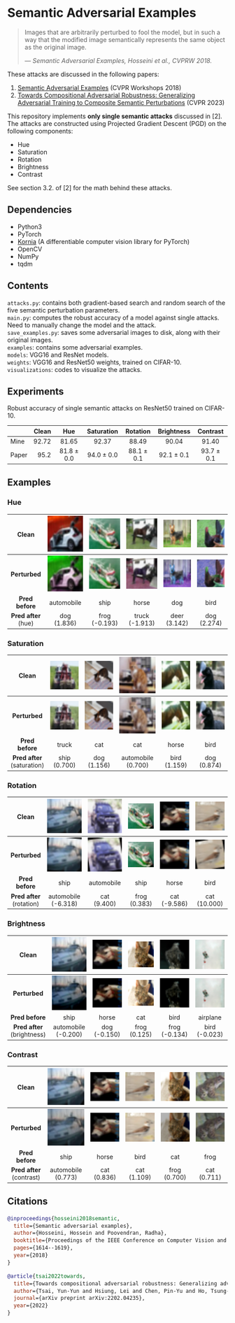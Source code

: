 # Semantic Adversarial Examples

>Images that are arbitrarily perturbed to fool the model, but in such a way that the modified image semantically represents the same object as the original image.
>
>  &mdash; <cite>Semantic Adversarial Examples, Hosseini et al., CVPRW 2018.</cite>

These attacks are discussed in the following papers:
1. [Semantic Adversarial Examples](https://arxiv.org/pdf/1804.00499.pdf) (CVPR Workshops 2018)
2. [Towards Compositional Adversarial Robustness: Generalizing Adversarial Training to Composite Semantic Perturbations](https://arxiv.org/pdf/2202.04235.pdf) (CVPR 2023) 

This repository implements **only single semantic attacks** discussed in [2]. The attacks are
constructed using Projected Gradient Descent (PGD) on the following components:
* Hue
* Saturation
* Rotation
* Brightness
* Contrast

See section 3.2. of [2] for the math behind these attacks.


## Dependencies  
* Python3  
* PyTorch
* [Kornia](https://github.com/kornia/kornia) (A differentiable computer vision library for PyTorch)
* OpenCV
* NumPy
* tqdm

## Contents

`attacks.py`: contains both gradient-based search and random search of the five semantic perturbation parameters.  
`main.py`: computes the robust accuracy of a model against single attacks. Need to manually change the model and the attack.  
`save_examples.py`: saves some adversarial images to disk, along with their original images.  
`examples`: contains some adversarial examples.  
`models`: VGG16 and ResNet models.  
`weights`: VGG16 and ResNet50 weights, trained on CIFAR-10.  
`visualizations`: codes to visualize the attacks.  



## Experiments 

Robust accuracy of single semantic attacks on ResNet50 trained on CIFAR-10.

|       | Clean |     Hue     | Saturation  |  Rotation   | Brightness  |  Contrast   |
|:------|------:|:-----------:|:-----------:|:-----------:|:-----------:|:-----------:|        
| Mine  | 92.72 |    81.65    |    92.37    |    88.49    |    90.04    |    91.40    |  
| Paper |  95.2 | 81.8 ± 0.0  | 94.0 ± 0.0  | 88.1 ± 0.1  | 92.1 ± 0.1  | 93.7 ± 0.1  |



## Examples

### Hue

|          Clean           |           <img src="examples/hue/6_y_1_y_pred_1.png" alt="img" width="128">            |            <img src="examples/hue/15_y_8_y_pred_8.png" alt="img" width="128">            |            <img src="examples/hue/20_y_7_y_pred_7.png" alt="img" width="128">            |           <img src="examples/hue/24_y_5_y_pred_5.png" alt="img" width="128">            |           <img src="examples/hue/25_y_2_y_pred_2.png" alt="img" width="128">            |
|:------------------------:|:--------------------------------------------------------------------------------------:|:----------------------------------------------------------------------------------------:|:----------------------------------------------------------------------------------------:|:---------------------------------------------------------------------------------------:|:---------------------------------------------------------------------------------------:|
|      **Perturbed**       | <img src="examples/hue/6_y_1_y_pred_1_y_adv_5_factor_1.836.png" alt="img" width="128"> | <img src="examples/hue/15_y_8_y_pred_8_y_adv_6_factor_-0.193.png" alt="img" width="128"> | <img src="examples/hue/20_y_7_y_pred_7_y_adv_9_factor_-1.913.png" alt="img" width="128"> | <img src="examples/hue/24_y_5_y_pred_5_y_adv_4_factor_3.142.png" alt="img" width="128"> | <img src="examples/hue/25_y_2_y_pred_2_y_adv_5_factor_2.274.png" alt="img" width="128"> |
|     **Pred before**      |                                       automobile                                       |                                           ship                                           |                                          horse                                           |                                           dog                                           |                                          bird                                           |
| **Pred after**<br/>(hue) |                                    dog<br/>(1.836)                                     |                                    frog<br/>(-0.193)                                     |                                    truck<br/>(-1.913)                                    |                                    deer<br/>(3.142)                                     |                                     dog<br/>(2.274)                                     |



### Saturation

|              Clean              |           <img src="examples/saturation/213_y_9_y_pred_9.png" alt="img" width="128">            |           <img src="examples/saturation/412_y_3_y_pred_3.png" alt="img" width="128">            |           <img src="examples/saturation/434_y_3_y_pred_3.png" alt="img" width="128">            |           <img src="examples/saturation/468_y_7_y_pred_7.png" alt="img" width="128">            |           <img src="examples/saturation/776_y_2_y_pred_2.png" alt="img" width="128">            |
|:-------------------------------:|:-----------------------------------------------------------------------------------------------:|:-----------------------------------------------------------------------------------------------:|:-----------------------------------------------------------------------------------------------:|:-----------------------------------------------------------------------------------------------:|:-----------------------------------------------------------------------------------------------:|
|          **Perturbed**          | <img src="examples/saturation/213_y_9_y_pred_9_y_adv_8_factor_0.700.png" alt="img" width="128"> | <img src="examples/saturation/412_y_3_y_pred_3_y_adv_5_factor_1.156.png" alt="img" width="128"> | <img src="examples/saturation/434_y_3_y_pred_3_y_adv_1_factor_0.700.png" alt="img" width="128"> | <img src="examples/saturation/468_y_7_y_pred_7_y_adv_2_factor_1.159.png" alt="img" width="128"> | <img src="examples/saturation/776_y_2_y_pred_2_y_adv_5_factor_0.874.png" alt="img" width="128"> |
|         **Pred before**         |                                              truck                                              |                                               cat                                               |                                               cat                                               |                                              horse                                              |                                              bird                                               |
| **Pred after**<br/>(saturation) |                                        ship<br/>(0.700)                                         |                                         dog<br/>(1.156)                                         |                                     automobile<br/>(0.700)                                      |                                        bird<br/>(1.159)                                         |                                         dog<br/>(0.874)                                         |



### Rotation

|             Clean             |            <img src="examples/rotation/2_y_8_y_pred_8.png" alt="img" width="128">            |           <img src="examples/rotation/9_y_1_y_pred_1.png" alt="img" width="128">            |           <img src="examples/rotation/15_y_8_y_pred_8.png" alt="img" width="128">            |            <img src="examples/rotation/57_y_7_y_pred_7.png" alt="img" width="128">            |            <img src="examples/rotation/70_y_2_y_pred_2.png" alt="img" width="128">            |
|:-----------------------------:|:--------------------------------------------------------------------------------------------:|:-------------------------------------------------------------------------------------------:|:--------------------------------------------------------------------------------------------:|:---------------------------------------------------------------------------------------------:|:---------------------------------------------------------------------------------------------:|
|         **Perturbed**         | <img src="examples/rotation/2_y_8_y_pred_8_y_adv_1_factor_-6.318.png" alt="img" width="128"> | <img src="examples/rotation/9_y_1_y_pred_1_y_adv_3_factor_9.400.png" alt="img" width="128"> | <img src="examples/rotation/15_y_8_y_pred_8_y_adv_6_factor_0.383.png" alt="img" width="128"> | <img src="examples/rotation/57_y_7_y_pred_7_y_adv_3_factor_-9.586.png" alt="img" width="128"> | <img src="examples/rotation/70_y_2_y_pred_2_y_adv_3_factor_10.000.png" alt="img" width="128"> |
|        **Pred before**        |                                             ship                                             |                                         automobile                                          |                                             ship                                             |                                             horse                                             |                                             bird                                              |
| **Pred after**<br/>(rotation) |                                   automobile<br/>(-6.318)                                    |                                       cat<br/>(9.400)                                       |                                       frog<br/>(0.383)                                       |                                       cat<br/>(-9.586)                                        |                                       cat<br/>(10.000)                                        |



### Brightness

|              Clean              |            <img src="examples/brightness/2_y_8_y_pred_8.png" alt="img" width="128">            |            <img src="examples/brightness/57_y_7_y_pred_7.png" alt="img" width="128">            |           <img src="examples/brightness/103_y_3_y_pred_3.png" alt="img" width="128">            |            <img src="examples/brightness/118_y_2_y_pred_2.png" alt="img" width="128">            |            <img src="examples/brightness/313_y_0_y_pred_0.png" alt="img" width="128">            |
|:-------------------------------:|:----------------------------------------------------------------------------------------------:|:-----------------------------------------------------------------------------------------------:|:-----------------------------------------------------------------------------------------------:|:------------------------------------------------------------------------------------------------:|:------------------------------------------------------------------------------------------------:|
|          **Perturbed**          | <img src="examples/brightness/2_y_8_y_pred_8_y_adv_1_factor_-0.200.png" alt="img" width="128"> | <img src="examples/brightness/57_y_7_y_pred_7_y_adv_5_factor_-0.150.png" alt="img" width="128"> | <img src="examples/brightness/103_y_3_y_pred_3_y_adv_6_factor_0.125.png" alt="img" width="128"> | <img src="examples/brightness/118_y_2_y_pred_2_y_adv_6_factor_-0.134.png" alt="img" width="128"> | <img src="examples/brightness/313_y_0_y_pred_0_y_adv_2_factor_-0.023.png" alt="img" width="128"> |
|         **Pred before**         |                                              ship                                              |                                              horse                                              |                                               cat                                               |                                               bird                                               |                                             airplane                                             |
| **Pred after**<br/>(brightness) |                                    automobile<br/>(-0.200)                                     |                                        dog<br/>(-0.150)                                         |                                        frog<br/>(0.125)                                         |                                        frog<br/>(-0.134)                                         |                                        bird<br/>(-0.023)                                         |



### Contrast

|             Clean             |           <img src="examples/contrast/2_y_8_y_pred_8.png" alt="img" width="128">            |           <img src="examples/contrast/57_y_7_y_pred_7.png" alt="img" width="128">            |           <img src="examples/contrast/70_y_2_y_pred_2.png" alt="img" width="128">            |           <img src="examples/contrast/103_y_3_y_pred_3.png" alt="img" width="128">            |           <img src="examples/contrast/140_y_6_y_pred_6.png" alt="img" width="128">            |
|:-----------------------------:|:-------------------------------------------------------------------------------------------:|:--------------------------------------------------------------------------------------------:|:--------------------------------------------------------------------------------------------:|:---------------------------------------------------------------------------------------------:|:---------------------------------------------------------------------------------------------:|
|         **Perturbed**         | <img src="examples/contrast/2_y_8_y_pred_8_y_adv_1_factor_0.773.png" alt="img" width="128"> | <img src="examples/contrast/57_y_7_y_pred_7_y_adv_3_factor_0.836.png" alt="img" width="128"> | <img src="examples/contrast/70_y_2_y_pred_2_y_adv_3_factor_1.109.png" alt="img" width="128"> | <img src="examples/contrast/103_y_3_y_pred_3_y_adv_6_factor_0.700.png" alt="img" width="128"> | <img src="examples/contrast/140_y_6_y_pred_6_y_adv_3_factor_0.711.png" alt="img" width="128"> |
|        **Pred before**        |                                            ship                                             |                                            horse                                             |                                             bird                                             |                                              cat                                              |                                             frog                                              |
| **Pred after**<br/>(contrast) |                                   automobile<br/>(0.773)                                    |                                       cat<br/>(0.836)                                        |                                       cat<br/>(1.109)                                        |                                       frog<br/>(0.700)                                        |                                        cat<br/>(0.711)                                        |



## Citations

```bibtex
@inproceedings{hosseini2018semantic,
  title={Semantic adversarial examples},
  author={Hosseini, Hossein and Poovendran, Radha},
  booktitle={Proceedings of the IEEE Conference on Computer Vision and Pattern Recognition Workshops},
  pages={1614--1619},
  year={2018}
}
```

```bibtex
@article{tsai2022towards,
  title={Towards compositional adversarial robustness: Generalizing adversarial training to composite semantic perturbations},
  author={Tsai, Yun-Yun and Hsiung, Lei and Chen, Pin-Yu and Ho, Tsung-Yi},
  journal={arXiv preprint arXiv:2202.04235},
  year={2022}
}
```
